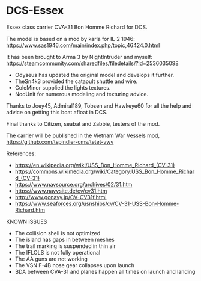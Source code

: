 # DCS-Essex
Essex class carrier CVA-31 Bon Homme Richard for DCS.

The model is based on a mod by karla for IL-2 1946: https://www.sas1946.com/main/index.php/topic,46424.0.html

It has been brought to Arma 3 by NightIntruder and myself: https://steamcommunity.com/sharedfiles/filedetails/?id=2536035098

* Odyseus has updated the original model and develops it further.
* TheSn4k3 provided the catapult shuttle and wire.
* ColeMinor supplied the lights textures.
* NodUnit for numerous modeling and texturing advice.

Thanks to Joey45, Admiral189, Tobsen and Hawkeye60 for all the help and advice on getting this boat afloat in DCS.

Final thanks to Citizen, seabat and Zabbie, testers of the mod.

The carrier will be published in the Vietnam War Vessels mod, https://github.com/tspindler-cms/tetet-vwv

References:
* https://en.wikipedia.org/wiki/USS_Bon_Homme_Richard_(CV-31) 
* https://commons.wikimedia.org/wiki/Category:USS_Bon_Homme_Richard_(CV-31)
* https://www.navsource.org/archives/02/31.htm
* https://www.navysite.de/cv/cv31.htm
* http://www.gonavy.jp/CV-CV31f.html
* https://www.seaforces.org/usnships/cv/CV-31-USS-Bon-Homme-Richard.htm


KNOWN ISSUES
* The collision shell is not optimized
* The island has gaps in between meshes
* The trail marking is suspended in thin air
* The IFLOLS is not fully operational
* The AA guns are not working
* The VSN F-4B nose gear collapses upon launch
* BDA between CVA-31 and planes happen all times on launch and landing
